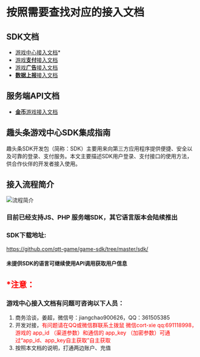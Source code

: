 # 按照需要查找对应的接入文档

## SDK文档
- [游戏中心接入文档](趣头条游戏中心接入文档.md)*
- [游戏**支付**接入文档](游戏支付接入文档.md)
- [游戏**广告**接入文档](游戏广告接入文档.md)
- [**数据上报**接入文档](SDK数据上报接入文档.md)

## 服务端API文档
- [**金币**游戏接入文档](金币游戏API文档.md)

## 趣头条游戏中心SDK集成指南
趣头条SDK开发包（简称：SDK）主要用来向第三方应用程序提供便捷、安全以及可靠的登录、支付服务。本文主要描述SDK用户登录、支付接口的使用方法，供合作伙伴的开发者接入使用。
## 接入流程简介
![流程简介](/out/1.png "流程简介")
### 目前已经支持JS、PHP 服务端SDK，其它语言版本会陆续推出

### SDK下载地址: 
https://github.com/qtt-game/game-sdk/tree/master/sdk/
#### 未提供SDK的语言可继续使用API调用获取用户信息

## <font color=#FF0000>*注意：</font>
### 游戏中心接入文档有问题可咨询以下人员：
1. 商务洽谈，姜超，微信号：jiangchao900626，QQ：361505385
2. 开发对接，<font color=#FF0000>有问题请在QQ或微信群联系土拨鼠 微信cort-xie qq:691118998，游戏的 app_id （渠道参数）和通信的 app_key （加密参数）可通过“app_id、app_key自主获取”自主获取</font>
3. 按照本文档的说明，打通两边账户、充值
